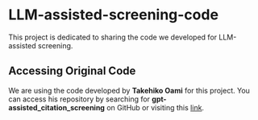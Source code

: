 # LLM-assisted-screening-code

This project is dedicated to sharing the code we developed for LLM-assisted screening.

## Accessing Original Code

We are using the code developed by **Takehiko Oami** for this project. You can access his repository by searching for **gpt-assisted_citation_screening** on GitHub or visiting this [link](https://github.com/seveneleven711thanks39/gpt-assisted_citation_screening).
